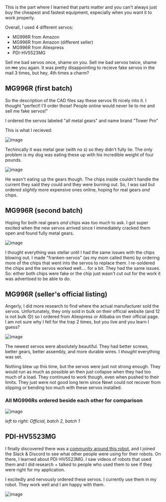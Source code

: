 This is the part where I learned that parts matter and you can't always just buy the cheapest and fastest equipment, especially when you want it to work properly.

Overall, I used 4 different servos:
- MG996R from Amazon
- MG996R from Amazon (different seller)
- MG996R from Aliexpress
- PDI-HV5523MG

Sell me bad servos once, shame on you. Sell me bad servos twice, shame on ~~me~~ you again. It was pretty disappointing to recieve fake servos in the mail 3 times, but hey, 4th times a charm?

## MG996R (first batch)

So the description of the CAD files say these servos fit nicely into it. I thought "perfect! I'll order those! People online would never lie to me and sell me fake servos!"

I ordered the servos labeled "all metal gears" and name brand "Tower Pro"

This is what I recieved:

![image](https://github.com/user-attachments/assets/57ff241f-9d7b-4344-ba7d-9c9a616c7cfd)

Techincally it was metal gear (with no s) so they didn't fully lie. The only problem is my dog was eating these up with his incredible weight of four pounds.

![image](https://github.com/user-attachments/assets/d131558c-8d7a-4df9-a54c-5774a533f612)

He wasn't eating up the gears though. The chips inside couldn't handle the current they said they could and they were burning out. So, I was sad but ordered *slightly* more expensive ones online, hoping for real gears *and* chips.

## MG996R (second batch)

Hoping for both real gears *and* chips was too much to ask. I got super excited when the new servos arrived since I immediately cracked them open and found fully metal gears.

![image](https://github.com/user-attachments/assets/308de5bb-623e-4372-a330-f82cf6e004cd)

I thought everything was stellar until I had the same issues with the chips blowing out. I made "franken-servos" (as my mom called them) by ordering more of the chips that went into the servos to replace them. I re-soldered the chips and the servos worked well.... for a bit. They had the same issues. So: either both chips were fake or the chip just wasn't cut out for the work it was advertised to be able to do.

## MG996R (seller's official listing)

Angerly, I did more research to find where the actual manufacturer sold the servos. Unfortunately, they only sold in bulk on their official website (and 12 is not bulk 😞) so I ordered from Aliexpress or Alibaba on their official page. I am not sure why I fell for the trap 2 times, but you live and you learn I guess?

![image](https://github.com/user-attachments/assets/37f52277-6e8e-4f71-a04e-2c82cbd303a5)

The newest servos were absolutely beautiful. They had better screws, better gears, better assembly, and more durable wires. I *thought* everything was set.

Nothing blew up this time, but the servos were just not strong enough. They would run as much as possible an then just collapse when they had too much of a load. They continued to work though, even when pushed to their limits. They just were not good long term since Newt could not recover from slipping or bending too much with these servos installed.

### All MG996Rs ordered beside each other for comparison

![image](https://github.com/user-attachments/assets/ef2f1273-85b8-4f6f-ac42-552e0ca40c5c)

*left to right: Official, batch 2, batch 1*

## PDI-HV5523MG

I finally discovered there was a [community around this robot](https://spotmicroai.readthedocs.io/en/latest/), and I joined the Slack & Discord to see what other people were using for their robots. On there, I learned about PDI-HV5523MG. I saw videos of robots that used them and I did research + talked to people who used them to see if they were right for my application. 

I excitedly and nervously ordered these servos. I currently use them in my robot. They work well and I am happy with them.

![image](https://github.com/user-attachments/assets/03b9cbb8-88c0-4598-be13-51d360e015c9)
